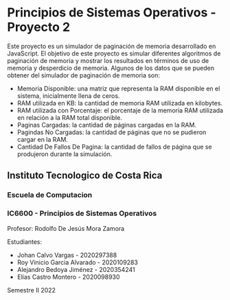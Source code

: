 # Principios de Sistemas Operativos - Proyecto 2

Este proyecto es un simulador de paginación de memoria desarrollado en JavaScript. El objetivo de este proyecto es simular diferentes algoritmos de paginación de memoria y mostrar los resultados en términos de uso de memoria y desperdicio de memoria.
Algunos de los datos que se pueden obtener del simulador de paginación de memoria son:

+ Memoria Disponible: una matriz que representa la RAM disponible en el sistema, inicialmente llena de ceros.
+ RAM utilizada en KB: la cantidad de memoria RAM utilizada en kilobytes.
+ RAM utilizada con Porcentaje: el porcentaje de la memoria RAM utilizada en relación a la RAM total disponible.
+ Paginas Cargadas: la cantidad de páginas cargadas en la RAM.
+ Pagindas No Cargadas: la cantidad de páginas que no se pudieron cargar en la RAM.
+ Cantidad De Fallos De Pagina: la cantidad de fallos de página que se produjeron durante la simulación.

## Instituto Tecnologico de Costa Rica
### Escuela de Computacion

### IC6600 - Principios de Sistemas Operativos

Profesor: Rodolfo De Jesús Mora Zamora

Estudiantes: 
+ Johan Calvo Vargas - 2020297388
+ Roy Vinicio Garcia Alvarado - 2020109283
+ Alejandro Bedoya Jiménez - 2020354241
+ Elías Castro Montero - 2020098930

Semestre II 2022
